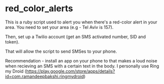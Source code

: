 red_color_alerts
================

This is a ruby script used to alert you when there's a red-color alert in your area.
You need to set your area (e.g - Tel Aviv is 157).

Then, set up a Twilio account (get an SMS activated number, SID and token).

That will allow the script to send SMSes to your phone.

Recommendation - install an app on your phone to that makes a loud noise when recieving an SMS with a certain text in the body. I personally use Ring my Droid (https://play.google.com/store/apps/details?id=com.ramandeepbakshi.ringmydroid)
